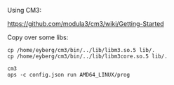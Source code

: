 Using CM3:

https://github.com/modula3/cm3/wiki/Getting-Started

Copy over some libs:

```
cp /home/eyberg/cm3/bin/../lib/libm3.so.5 lib/.
cp /home/eyberg/cm3/bin/../lib/libm3core.so.5 lib/.
```

```
cm3
ops -c config.json run AMD64_LINUX/prog
```
